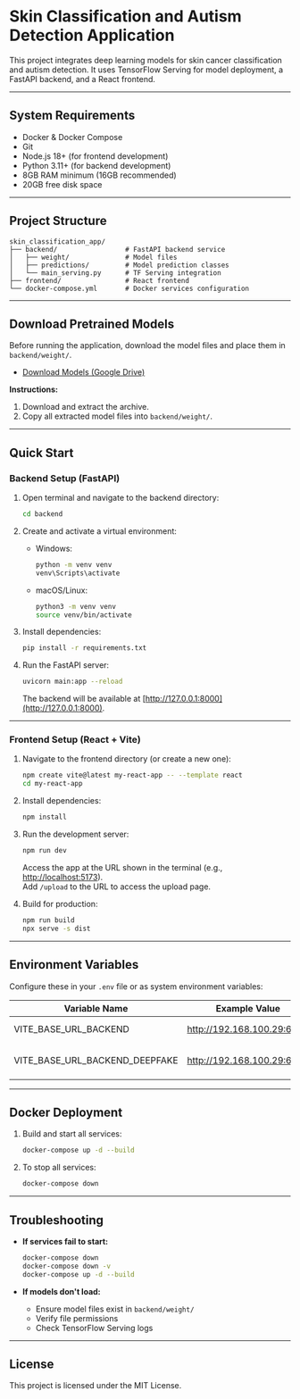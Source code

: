 # Skin Classification and Autism Detection Application

This project integrates deep learning models for skin cancer classification and autism detection. It uses TensorFlow Serving for model deployment, a FastAPI backend, and a React frontend.

---

## System Requirements

- Docker & Docker Compose
- Git
- Node.js 18+ (for frontend development)
- Python 3.11+ (for backend development)
- 8GB RAM minimum (16GB recommended)
- 20GB free disk space

---

## Project Structure

```
skin_classification_app/
├── backend/                 # FastAPI backend service
│   ├── weight/              # Model files
│   ├── predictions/         # Model prediction classes
│   └── main_serving.py      # TF Serving integration
├── frontend/                # React frontend
└── docker-compose.yml       # Docker services configuration
```

---

## Download Pretrained Models

Before running the application, download the model files and place them in `backend/weight/`.

- [Download Models (Google Drive)](https://drive.google.com/file/d/1C1LGArkXkxAk3yoHawaJPSKvB8uRlQiN/view?usp=sharing)

**Instructions:**
1. Download and extract the archive.
2. Copy all extracted model files into `backend/weight/`.

---

## Quick Start

### Backend Setup (FastAPI)

1. Open terminal and navigate to the backend directory:
    ```sh
    cd backend
    ```

2. Create and activate a virtual environment:
    - Windows:
        ```sh
        python -m venv venv
        venv\Scripts\activate
        ```
    - macOS/Linux:
        ```sh
        python3 -m venv venv
        source venv/bin/activate
        ```

3. Install dependencies:
    ```sh
    pip install -r requirements.txt
    ```

4. Run the FastAPI server:
    ```sh
    uvicorn main:app --reload
    ```
    The backend will be available at [http://127.0.0.1:8000](http://127.0.0.1:8000).

---

### Frontend Setup (React + Vite)

1. Navigate to the frontend directory (or create a new one):
    ```sh
    npm create vite@latest my-react-app -- --template react
    cd my-react-app
    ```

2. Install dependencies:
    ```sh
    npm install
    ```

3. Run the development server:
    ```sh
    npm run dev
    ```
    Access the app at the URL shown in the terminal (e.g., [http://localhost:5173](http://localhost:5173)).  
    Add `/upload` to the URL to access the upload page.

4. Build for production:
    ```sh
    npm run build
    npx serve -s dist
    ```

---

## Environment Variables

Configure these in your `.env` file or as system environment variables:

| Variable Name                | Example Value                      | Description                        |
|------------------------------|------------------------------------|------------------------------------|
| VITE_BASE_URL_BACKEND        | http://192.168.100.29:6879         | Backend API URL                    |
| VITE_BASE_URL_BACKEND_DEEPFAKE | http://192.168.100.29:6879       | Deepfake/skin classification API   |

---

## Docker Deployment

1. Build and start all services:
    ```sh
    docker-compose up -d --build
    ```

2. To stop all services:
    ```sh
    docker-compose down
    ```

---

## Troubleshooting

- **If services fail to start:**
    ```sh
    docker-compose down
    docker-compose down -v
    docker-compose up -d --build
    ```

- **If models don't load:**
    - Ensure model files exist in `backend/weight/`
    - Verify file permissions
    - Check TensorFlow Serving logs

---

## License

This project is licensed under the MIT License.